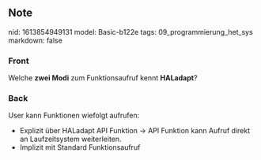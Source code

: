 ## Note
nid: 1613854949131
model: Basic-b122e
tags: 09_programmierung_het_sys
markdown: false

### Front
Welche <b>zwei Modi</b> zum Funktionsaufruf kennt <b>HALadapt</b>?

### Back
User kann Funktionen wiefolgt aufrufen:
<ul>
  <li>Explizit über HALadapt API Funktion → API Funktion kann
  Aufruf direkt an Laufzeitsystem weiterleiten.
  <li>Implizit mit Standard Funktionsaufruf
</ul>
